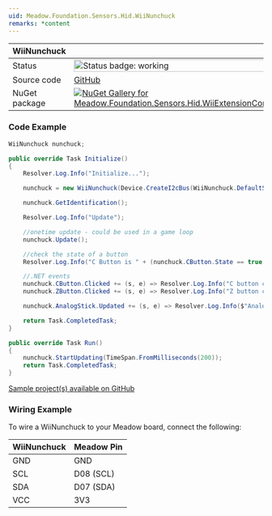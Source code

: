 ```yaml
---
uid: Meadow.Foundation.Sensors.Hid.WiiNunchuck
remarks: *content
---
```


| WiiNunchuck | |
|--------|--------|
| Status | <img src="https://img.shields.io/badge/Working-brightgreen" style="width: auto; height: -webkit-fill-available;" alt="Status badge: working" /> |
| Source code | [GitHub](https://github.com/WildernessLabs/Meadow.Foundation/tree/main/Source/Meadow.Foundation.Peripherals/Sensors.Hid.WiiExtensionControllers) |
| NuGet package | <a href="https://www.nuget.org/packages/Meadow.Foundation.Sensors.Hid.WiiExtensionControllers/" target="_blank"><img src="https://img.shields.io/nuget/v/Meadow.Foundation.Sensors.Hid.WiiExtensionControllers.svg?label=Meadow.Foundation.Sensors.Hid.WiiExtensionControllers" alt="NuGet Gallery for Meadow.Foundation.Sensors.Hid.WiiExtensionControllers" /></a> |

### Code Example

```csharp
WiiNunchuck nunchuck;

public override Task Initialize()
{
    Resolver.Log.Info("Initialize...");

    nunchuck = new WiiNunchuck(Device.CreateI2cBus(WiiNunchuck.DefaultSpeed));

    nunchuck.GetIdentification();

    Resolver.Log.Info("Update");

    //onetime update - could be used in a game loop
    nunchuck.Update();

    //check the state of a button
    Resolver.Log.Info("C Button is " + (nunchuck.CButton.State == true ? "pressed" : "not pressed"));

    //.NET events
    nunchuck.CButton.Clicked += (s, e) => Resolver.Log.Info("C button clicked");
    nunchuck.ZButton.Clicked += (s, e) => Resolver.Log.Info("Z button clicked");

    nunchuck.AnalogStick.Updated += (s, e) => Resolver.Log.Info($"Analog Stick {e.New.Horizontal}, {e.New.Vertical}");

    return Task.CompletedTask;
}

public override Task Run()
{
    nunchuck.StartUpdating(TimeSpan.FromMilliseconds(200));
    return Task.CompletedTask;
}

```

[Sample project(s) available on GitHub](https://github.com/WildernessLabs/Meadow.Foundation/tree/main/Source/Meadow.Foundation.Peripherals/Sensors.Hid.WiiExtensionControllers/Samples/WiiNunchuck_Sample)

### Wiring Example

To wire a WiiNunchuck to your Meadow board, connect the following:

| WiiNunchuck  | Meadow Pin  |
|---------|-------------|
| GND     | GND         |
| SCL     | D08 (SCL)   |
| SDA     | D07 (SDA)   |
| VCC     | 3V3         |
